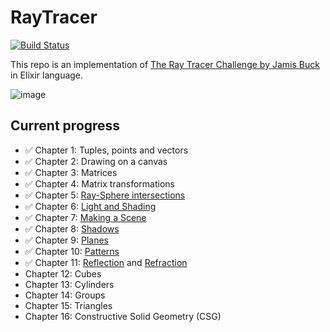 # RayTracer

[![Build Status](https://travis-ci.com/Bajena/the-ray-tracer-challenge.svg?branch=master)](https://travis-ci.com/Bajena/the-ray-tracer-challenge)

This repo is an implementation of [The Ray Tracer Challenge by Jamis Buck](https://pragprog.com/book/jbtracer/the-ray-tracer-challenge) in Elixir language.

![image](https://user-images.githubusercontent.com/5732023/77826309-ea251100-710e-11ea-9e7f-f6fdee105f0b.png)

## Current progress
- ✅ Chapter 1: Tuples, points and vectors
- ✅ Chapter 2: Drawing on a canvas
- ✅ Chapter 3: Matrices
- ✅ Chapter 4: Matrix transformations
- ✅ Chapter 5: [Ray-Sphere intersections](https://user-images.githubusercontent.com/5732023/78502886-b035b980-7763-11ea-8afc-c04eb0d738f3.png)
- ✅ Chapter 6: [Light and Shading](https://user-images.githubusercontent.com/5732023/78503621-1a505d80-7768-11ea-9f26-3c52ae5eb153.png)
- ✅ Chapter 7: [Making a Scene](https://user-images.githubusercontent.com/5732023/79645024-eb48db80-81ac-11ea-95d9-4a32cbed9ec4.png)
- ✅ Chapter 8: [Shadows](https://user-images.githubusercontent.com/5732023/80308290-6ffbb100-87ce-11ea-8cf5-f173ea40864a.png)
- ✅ Chapter 9: [Planes](https://user-images.githubusercontent.com/5732023/80920094-e3249a80-8d6d-11ea-895b-a8de0a634e22.png)
- ✅ Chapter 10: [Patterns](https://user-images.githubusercontent.com/5732023/81510282-eccf7480-9310-11ea-8a9b-cbc3bb418a42.png)
- ✅ Chapter 11: [Reflection](https://user-images.githubusercontent.com/5732023/82288562-0cb30800-99a3-11ea-87aa-0b4bec2bf7bc.png) and [Refraction](https://user-images.githubusercontent.com/5732023/83182446-a8bcdc00-a126-11ea-945f-81dbe167a820.png)
- Chapter 12: Cubes
- Chapter 13: Cylinders
- Chapter 14: Groups
- Chapter 15: Triangles
- Chapter 16: Constructive Solid Geometry (CSG)
